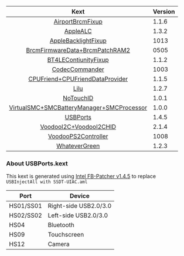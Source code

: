 |                             Kext                             | Version |
| :----------------------------------------------------------: | ------- |
| [AirportBrcmFixup](https://github.com/acidanthera/AirportBrcmFixup) | 1.1.6   |
|     [AppleALC](https://github.com/acidanthera/AppleALC)      | 1.3.2   |
| [AppleBacklightFixup](https://bitbucket.org/RehabMan/applebacklightfixup) | 1013    |
| [BrcmFirmwareData+BrcmPatchRAM2](https://bitbucket.org/RehabMan/os-x-brcmpatchram/downloads/) | 0505    |
| [BT4LEContiunityFixup](https://github.com/acidanthera/BT4LEContiunityFixup) | 1.1.2   |
| [CodecCommander](https://github.com/RehabMan/EAPD-Codec-Commander) | 1003    |
| [CPUFriend+CPUFriendDataProvider](https://github.com/acidanthera/CPUFriend) | 1.1.5   |
|         [Lilu](https://github.com/acidanthera/Lilu)          | 1.2.7   |
|     [NoTouchID](https://github.com/al3xtjames/NoTouchID)     | 1.0.1   |
| [VirtualSMC+SMCBatteryManager+SMCProcessor](https://github.com/acidanthera/VirtualSMC) | 1.0.0   |
| [USBPorts](https://www.tonymacx86.com/threads/release-intel-fb-patcher-v1-4-5.254559/) | 1.4.5   |
| [VoodooI2C+VoodooI2CHID](https://github.com/alexandred/VoodooI2C) | 2.1.4   |
| [VoodooPS2Controller](https://bitbucket.org/RehabMan/os-x-voodoo-ps2-controller/downloads/) | 1008    |
| [WhateverGreen](https://github.com/acidanthera/WhateverGreen) | 1.2.3   |

### About USBPorts.kext

This kext is generated using [Intel FB-Patcher v1.4.5](https://www.tonymacx86.com/threads/release-intel-fb-patcher-v1-4-5.254559/) to replace ` USBInjectAll with SSDT-UIAC.aml`

| Port      | Device                |
| --------- | --------------------- |
| HS01/SS01 | Right-side USB2.0/3.0 |
| HS02/SS02 | Left-side USB2.0/3.0  |
| HS04      | Bluetooth             |
| HS09      | Touchscreen           |
| HS12      | Camera                |
